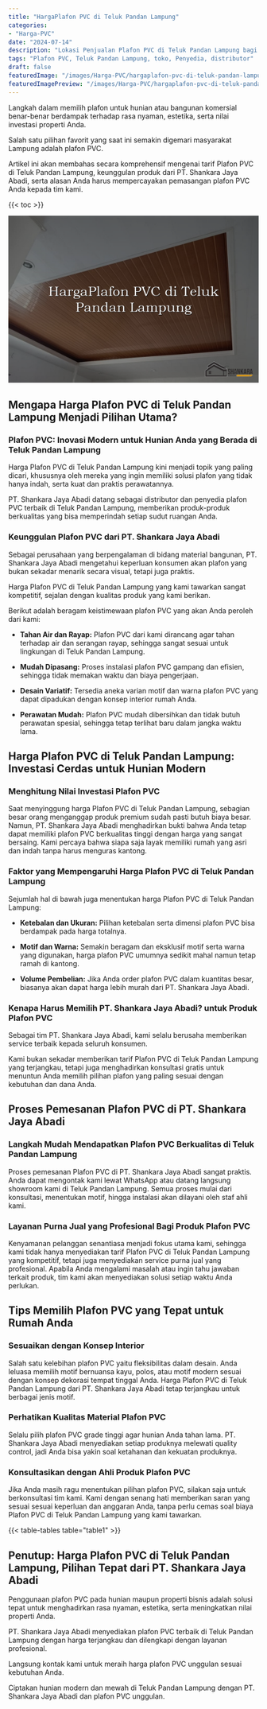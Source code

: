 ```yaml
---
title: "HargaPlafon PVC di Teluk Pandan Lampung"
categories:
- "Harga-PVC"
date: "2024-07-14"
description: "Lokasi Penjualan Plafon PVC di Teluk Pandan Lampung bagi rumah, perkantoran, dan gerai. Produk terbaik, beragam motif, variasi warna modern, dengan servis instalasi oleh tenaga ahli berpengalaman serta jaminan resmi!|Servis distribusi Plafon PVC di Teluk Pandan Lampung untuk kebutuhan hunian, perkantoran, maupun toko, beserta produk terbaik dan instalasi oleh tenaga ahli profesional dan garansi resmi.|Pilihan Plafon PVC di Teluk Pandan Lampung yang andal bagi tempat tinggal, office, dan ritel, dengan panel berkualitas dan pemasangan oleh tim berpengalaman dan kepastian resmi.|Distribusi Plafon PVC di Teluk Pandan Lampung untuk hunian, kantor, dan ritel, dengan produk unggulan dan pemasangan dikerjakan oleh tim berpengalaman, lengkap beserta kepastian resmi.}"
tags: "Plafon PVC, Teluk Pandan Lampung, toko, Penyedia, distributor"
draft: false
featuredImage: "/images/Harga-PVC/hargaplafon-pvc-di-teluk-pandan-lampung.png"
featuredImagePreview: "/images/Harga-PVC/hargaplafon-pvc-di-teluk-pandan-lampung.png"
---
```


Langkah dalam memilih plafon untuk hunian atau bangunan komersial benar-benar berdampak terhadap rasa nyaman, estetika, serta nilai investasi properti Anda.

Salah satu pilihan favorit yang saat ini semakin digemari masyarakat Lampung adalah plafon PVC.

Artikel ini akan membahas secara komprehensif mengenai tarif Plafon PVC di Teluk Pandan Lampung, keunggulan produk dari PT. Shankara Jaya Abadi, serta alasan Anda harus mempercayakan pemasangan plafon PVC Anda kepada tim kami.

{{< toc >}}

![HargaPlafon PVC di Teluk Pandan Lampung](/images/Harga-PVC/HargaPlafon-PVC-di-Teluk-Pandan-Lampung.png)

## Mengapa Harga Plafon PVC di Teluk Pandan Lampung Menjadi Pilihan Utama?

### Plafon PVC: Inovasi Modern untuk Hunian Anda yang Berada di Teluk Pandan Lampung

Harga Plafon PVC di Teluk Pandan Lampung kini menjadi topik yang paling dicari, khususnya oleh mereka yang ingin memiliki solusi plafon yang tidak hanya indah, serta kuat dan praktis perawatannya.

PT. Shankara Jaya Abadi datang sebagai distributor dan penyedia plafon PVC terbaik di Teluk Pandan Lampung, memberikan produk-produk berkualitas yang bisa memperindah setiap sudut ruangan Anda.

### Keunggulan Plafon PVC dari PT. Shankara Jaya Abadi

Sebagai perusahaan yang berpengalaman di bidang material bangunan, PT. Shankara Jaya Abadi mengetahui keperluan konsumen akan plafon yang bukan sekadar menarik secara visual, tetapi juga praktis.

Harga Plafon PVC di Teluk Pandan Lampung yang kami tawarkan sangat kompetitif, sejalan dengan kualitas produk yang kami berikan.

Berikut adalah beragam keistimewaan plafon PVC yang akan Anda peroleh dari kami:

- **Tahan Air dan Rayap:** Plafon PVC dari kami dirancang agar tahan terhadap air dan serangan rayap, sehingga sangat sesuai untuk lingkungan di Teluk Pandan Lampung.

- **Mudah Dipasang:** Proses instalasi plafon PVC gampang dan efisien, sehingga tidak memakan waktu dan biaya pengerjaan.

- **Desain Variatif:** Tersedia aneka varian motif dan warna plafon PVC yang dapat dipadukan dengan konsep interior rumah Anda.

- **Perawatan Mudah:** Plafon PVC mudah dibersihkan dan tidak butuh perawatan spesial, sehingga tetap terlihat baru dalam jangka waktu lama.

## Harga Plafon PVC di Teluk Pandan Lampung: Investasi Cerdas untuk Hunian Modern

### Menghitung Nilai Investasi Plafon PVC

Saat menyinggung harga Plafon PVC di Teluk Pandan Lampung, sebagian besar orang menganggap produk premium sudah pasti butuh biaya besar. Namun, PT. Shankara Jaya Abadi menghadirkan bukti bahwa Anda tetap dapat memiliki plafon PVC berkualitas tinggi dengan harga yang sangat bersaing. Kami percaya bahwa siapa saja layak memiliki rumah yang asri dan indah tanpa harus menguras kantong.

### Faktor yang Mempengaruhi Harga Plafon PVC di Teluk Pandan Lampung

Sejumlah hal di bawah juga menentukan harga Plafon PVC di Teluk Pandan Lampung:

- **Ketebalan dan Ukuran:** Pilihan ketebalan serta dimensi plafon PVC bisa berdampak pada harga totalnya.

- **Motif dan Warna:** Semakin beragam dan eksklusif motif serta warna yang digunakan, harga plafon PVC umumnya sedikit mahal namun tetap ramah di kantong.

- **Volume Pembelian:** Jika Anda order plafon PVC dalam kuantitas besar, biasanya akan dapat harga lebih murah dari PT. Shankara Jaya Abadi.

### Kenapa Harus Memilih PT. Shankara Jaya Abadi? untuk Produk Plafon PVC

Sebagai tim PT. Shankara Jaya Abadi, kami selalu berusaha memberikan service terbaik kepada seluruh konsumen.

Kami bukan sekadar memberikan tarif Plafon PVC di Teluk Pandan Lampung yang terjangkau, tetapi juga menghadirkan konsultasi gratis untuk menuntun Anda memilih pilihan plafon yang paling sesuai dengan kebutuhan dan dana Anda.

## Proses Pemesanan Plafon PVC di PT. Shankara Jaya Abadi

### Langkah Mudah Mendapatkan Plafon PVC Berkualitas di Teluk Pandan Lampung

Proses pemesanan Plafon PVC di PT. Shankara Jaya Abadi sangat praktis. Anda dapat mengontak kami lewat WhatsApp atau datang langsung showroom kami di Teluk Pandan Lampung. Semua proses mulai dari konsultasi, menentukan motif, hingga instalasi akan dilayani oleh staf ahli kami.

### Layanan Purna Jual yang Profesional Bagi Produk Plafon PVC

Kenyamanan pelanggan senantiasa menjadi fokus utama kami, sehingga kami tidak hanya menyediakan tarif Plafon PVC di Teluk Pandan Lampung yang kompetitif, tetapi juga menyediakan service purna jual yang profesional. Apabila Anda mengalami masalah atau ingin tahu jawaban terkait produk, tim kami akan menyediakan solusi setiap waktu Anda perlukan.

## Tips Memilih Plafon PVC yang Tepat untuk Rumah Anda

### Sesuaikan dengan Konsep Interior

Salah satu kelebihan plafon PVC yaitu fleksibilitas dalam desain. Anda leluasa memilih motif bernuansa kayu, polos, atau motif modern sesuai dengan konsep dekorasi tempat tinggal Anda. Harga Plafon PVC di Teluk Pandan Lampung dari PT. Shankara Jaya Abadi tetap terjangkau untuk berbagai jenis motif.

### Perhatikan Kualitas Material Plafon PVC

Selalu pilih plafon PVC grade tinggi agar hunian Anda tahan lama. PT. Shankara Jaya Abadi menyediakan setiap produknya melewati quality control, jadi Anda bisa yakin soal ketahanan dan kekuatan produknya.

### Konsultasikan dengan Ahli Produk Plafon PVC

Jika Anda masih ragu menentukan pilihan plafon PVC, silakan saja untuk berkonsultasi tim kami. Kami dengan senang hati memberikan saran yang sesuai sesuai keperluan dan anggaran Anda, tanpa perlu cemas soal biaya Plafon PVC di Teluk Pandan Lampung yang kami tawarkan.

{{< table-tables table="table1" >}}

## Penutup: Harga Plafon PVC di Teluk Pandan Lampung, Pilihan Tepat dari PT. Shankara Jaya Abadi

Penggunaan plafon PVC pada hunian maupun properti bisnis adalah solusi tepat untuk menghadirkan rasa nyaman, estetika, serta meningkatkan nilai properti Anda.

PT. Shankara Jaya Abadi menyediakan plafon PVC terbaik di Teluk Pandan Lampung dengan harga terjangkau dan dilengkapi dengan layanan profesional.

Langsung kontak kami untuk meraih harga plafon PVC unggulan sesuai kebutuhan Anda.

Ciptakan hunian modern dan mewah di Teluk Pandan Lampung dengan PT. Shankara Jaya Abadi dan plafon PVC unggulan.
